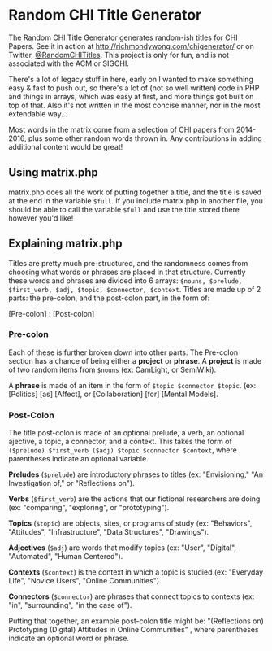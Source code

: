 # Random CHI Title Generator

The Random CHI Title Generator generates random-ish titles for CHI Papers. See it in action at http://richmondywong.com/chigenerator/ or on Twitter, [@RandomCHITitles](https://twitter.com/randomchititles). This project is only for fun, and is not associated with the ACM or SIGCHI.

There's a lot of legacy stuff in here, early on I wanted to make something easy & fast to push out, so there's a lot of (not so well written) code in PHP and things in arrays, which was easy at first, and more things got built on top of that. Also it's not written in the most concise manner, nor in the most extendable way...

Most words in the matrix come from a selection of CHI papers from 2014-2016, plus some other random words thrown in. Any contributions in adding additional content would be great! 

## Using matrix.php
matrix.php does all the work of putting together a title, and the title is saved at the end in the variable `$full`. If you include matrix.php in another file, you should be able to call the variable `$full` and use the title stored there however you'd like!

## Explaining matrix.php
Titles are pretty much pre-structured, and the randomness comes from choosing what words or phrases are placed in that structure. Currently these words and phrases are divided into 6 arrays: `$nouns, $prelude, $first_verb, $adj, $topic, $connector, $context`. Titles are made up of 2 parts: the pre-colon, and the post-colon part, in the form of:

[Pre-colon] : [Post-colon]

### Pre-colon

Each of these is further broken down into other parts. The Pre-colon section has a chance of being either a **project** or **phrase**. 
A **project** is made of two random items from `$nouns` (ex: CamLight, or SemiWiki). 

A **phrase** is made of an item in the form of `$topic $connector $topic`. (ex: [Politics] [as] [Affect], or [Collaboration] [for] [Mental Models].

### Post-Colon

The title post-colon is made of an optional prelude, a verb, an optional ajective, a topic, a connector, and a context. This takes the form of `($prelude) $first_verb ($adj) $topic $connector $context`, where parentheses indicate an optional variable.

**Preludes** (`$prelude`) are introductory phrases to titles (ex: "Envisioning," "An Investigation of," or "Reflections on").

**Verbs** (`$first_verb`) are the actions that our fictional researchers are doing (ex: "comparing", "exploring", or "prototyping").

**Topics** (`$topic`) are objects, sites, or programs of study (ex: "Behaviors", "Attitudes", "Infrastructure", "Data Structures", "Drawings").

**Adjectives** (`$adj`) are words that modify topics (ex: "User", "Digital", "Automated", "Human Centered").

**Contexts** (`$context`) is the context in which a topic is studied (ex: "Everyday Life", "Novice Users", "Online Communities").

**Connectors** (`$connector`) are phrases that connect topics to contexts (ex: "in", "surrounding", "in the case of").

Putting that together, an example post-colon title might be: "(Reflections on) Prototyping (Digital) Attitudes in Online Communities" , where parentheses indicate an optional word or phrase.
